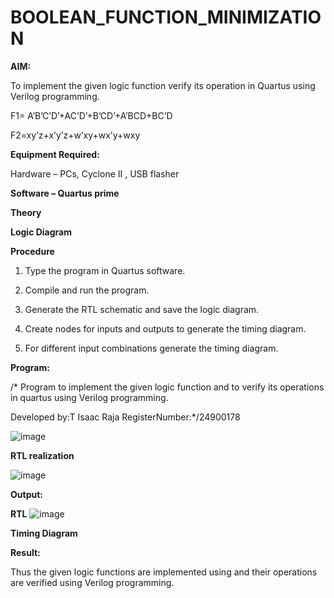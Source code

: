 # BOOLEAN_FUNCTION_MINIMIZATION

**AIM:**

To implement the given logic function verify its operation in Quartus using Verilog programming.

F1= A’B’C’D’+AC’D’+B’CD’+A’BCD+BC’D 

F2=xy’z+x’y’z+w’xy+wx’y+wxy

**Equipment Required:**

Hardware – PCs, Cyclone II , USB flasher

**Software – Quartus prime**

**Theory**

**Logic Diagram**

**Procedure**

1.	Type the program in Quartus software.

2.	Compile and run the program.

3.	Generate the RTL schematic and save the logic diagram.

4.	Create nodes for inputs and outputs to generate the timing diagram.

5.	For different input combinations generate the timing diagram.


**Program:**

/* Program to implement the given logic function and to verify its operations in quartus using Verilog programming. 

Developed by:T Isaac Raja RegisterNumber:*/24900178

![image](https://github.com/user-attachments/assets/032877af-21f0-4b15-aacc-f7842f85d8b9)



**RTL realization**

![image](https://github.com/user-attachments/assets/1eb15c9a-1b00-4822-a822-3ceba4fe758f)


**Output:**

**RTL**
![image](https://github.com/user-attachments/assets/d3f943b8-0015-40e1-b863-64704c723792)


**Timing Diagram**

**Result:**

Thus the given logic functions are implemented using and their operations are verified using Verilog programming.

